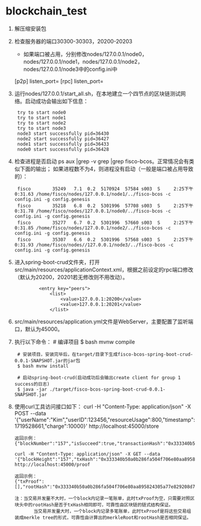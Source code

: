# blockchain_test

1. 解压缩安装包

2. 检查服务器的端口30300-30303，20200-20203
	- 如果端口被占用，分别修改nodes/127.0.0.1/node0，nodes/127.0.0.1/node1，nodes/127.0.0.1/node2，nodes/127.0.0.1/node3中的config.ini中

    [p2p]
    		        listen_port=
		[rpc]
    			listen_port=

3. 运行nodes/127.0.0.1/start_all.sh，在本地建立一个四节点的区块链测试网络。启动成功会输出如下信息：
   
		try to start node0
		try to start node1
		try to start node2
		try to start node3
 		node3 start successfully pid=36430
 		node2 start successfully pid=36427
 		node1 start successfully pid=36433
 		node0 start successfully pid=36428

5. 检查进程是否启动  ps aux |grep -v grep |grep fisco-bcos。正常情况会有类似下面的输出； 如果进程数不为4，则进程没有启动（一般是端口被占用导致的）：

		fisco        35249   7.1  0.2  5170924  57584 s003  S     2:25下午   0:31.63 /home/fisco/nodes/127.0.0.1/node1/../fisco-bcos -c config.ini -g config.genesis
		fisco        35218   6.8  0.2  5301996  57708 s003  S     2:25下午   0:31.78 /home/fisco/nodes/127.0.0.1/node0/../fisco-bcos -c config.ini -g config.genesis
		fisco        35277   6.7  0.2  5301996  57660 s003  S     2:25下午   0:31.85 /home/fisco/nodes/127.0.0.1/node2/../fisco-bcos -c config.ini -g config.genesis
		fisco        35307   6.6  0.2  5301996  57568 s003  S     2:25下午   0:31.93 /home/fisco/nodes//127.0.0.1/node3/../fisco-bcos -c config.ini -g config.genesis

6. 进入spring-boot-crud文件夹，打开src/main/resources/applicationContext.xml，根据之前设定的rpc端口修改（默认为20200，20201若无修改则不用改动）。

				<entry key="peers">
					<list>
                        <value>127.0.0.1:20200</value>
                        <value>127.0.0.1:20201</value>
					</list>
   

8. src/main/resources/application.yml文件是WebServer，主要配置了监听端口，默认为45000。

9. 执行以下命令：
		# 编译项目
		$ bash mvnw compile

		# 安装项目，安装完毕后，在target/目录下生成fisco-bcos-spring-boot-crud-0.0.1-SNAPSHOT.jar的jar包
		$ bash mvnw install

		# 启动spring-boot-crud(启动成功后会输出create client for group 1 success的日志)
		$ java -jar ./target/fisco-bcos-spring-boot-crud-0.0.1-SNAPSHOT.jar

10. 使用curl工具访问接口如下：
		curl -H "Content-Type: application/json" -X POST --data '{"userName":"Kim","userID":123456,"resourceUsage":800,"timestamp":1719528661,"charge":10000}' http://localhost:45000/store

		返回示例：
		{"blockNumber":"157","isSucceed":true,"transactionHash":"0x333340b50a0b286fa504f706e80aa895824305a77e829208d77793e232cace88","timestamp":1719527661}

		curl -H "Content-Type: application/json" -X GET --data '{"blockHeight":"157","txHash":"0x333340b50a0b286fa504f706e80aa895824305a77e829208d77793e232cace88"}' http://localhost:45000/proof

		返回示例：
		{"txProof":[],"rootHash":"0x333340b50a0b286fa504f706e80aa895824305a77e829208d77793e232cace88","isSucceed":true}
		
		注：当交易并发量不大时，一个block内记录一笔账单，此时txProof为空，只需要对照区块头中的rootHash是否于txHash相同即可，可靠性由区块链的链式结构保证。
		       当交易并发量大时，一个block内记录多笔账单，此时txProof是将这些交易组装成merkle tree的形式，可靠性由计算出的merkleRoot和rootHash是否相同保证。

		


